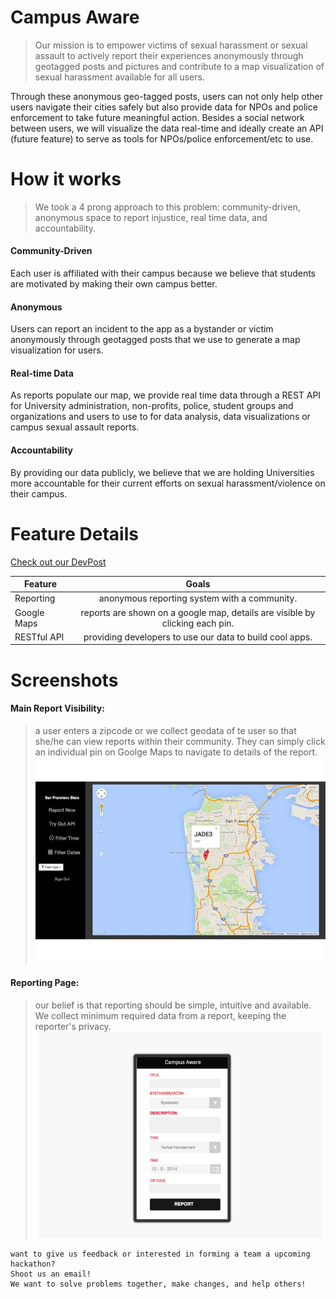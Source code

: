 # Campus Aware

> Our mission is to empower victims of sexual harassment or sexual assault to actively report their experiences anonymously through geotagged posts and pictures and contribute to a map visualization of sexual harassment available for all users. 

Through these anonymous geo-tagged posts, users can not only help other users navigate their cities safely but also provide data for NPOs and police enforcement to take future meaningful action. Besides a social network between users, we will visualize the data real-time and ideally create an API (future feature) to serve as tools for NPOs/police enforcement/etc  to use.




# How it works
> We took a 4 prong approach to this problem: community-driven, anonymous space to report injustice, real time data, and accountability.

#### Community-Driven
Each user is affiliated with their campus because we believe that students are motivated by making their own campus better.

#### Anonymous
Users can report an incident to the app as a bystander or victim anonymously through geotagged posts that we use to generate a map visualization for users.

#### Real-time Data
As reports populate our map, we provide real time data through a REST API for University administration, non-profits, police, student groups and organizations and users to use to for data analysis, data visualizations or campus sexual assault reports.

#### Accountability
By providing our data publicly, we believe that we are holding Universities more accountable for their current efforts on sexual harassment/violence on their campus.



# Feature Details
[Check out our DevPost](http://devpost.com/software/visualizing-tool)

| Feature       | Goals                                        |
| ------------- |:--------------------------------------------:|
| Reporting     | anonymous reporting system with a community. |
| Google Maps   | reports are shown on a google map, details are visible by clicking each pin.|
| RESTful API   | providing developers to use our data to build cool apps.|



# Screenshots

#### Main Report Visibility: 
> a user enters a zipcode or we collect geodata of te user so that she/he can view reports within their community. They can simply click an individual pin on Goolge Maps to navigate to details of the report.
![alt text](https://github.com/graceeunbekim/CampusAware/blob/master/image/main_image.jpg "Main Page")

#### Reporting Page: 
> our belief is that reporting should be simple, intuitive and available. We collect minimum required data from a report, keeping the reporter's privacy.
![alt text](https://github.com/graceeunbekim/CampusAware/blob/master/image/report_page.jpg "Reporting Page")





```
want to give us feedback or interested in forming a team a upcoming hackathon? 
Shoot us an email! 
We want to solve problems together, make changes, and help others!
```
